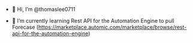 - 👋 Hi, I’m @thomaslee0711

- 🌱 I’m currently learning Rest API for the Automation Engine to pull Forecase (https://marketplace.automic.com/marketplace/browse/rest-api-for-the-automation-engine)

<!---
thomaslee0711/thomaslee0711 is a ✨ special ✨ repository because its `README.md` (this file) appears on your GitHub profile.
You can click the Preview link to take a look at your changes.
--->
